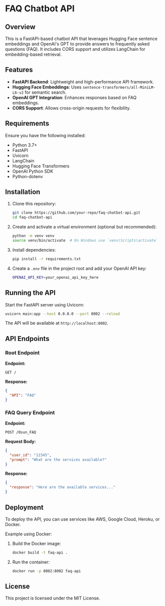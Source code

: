 # FAQ Chatbot API

## Overview
This is a FastAPI-based chatbot API that leverages Hugging Face sentence embeddings and OpenAI's GPT to provide answers to frequently asked questions (FAQ). It includes CORS support and utilizes LangChain for embedding-based retrieval.

## Features
- **FastAPI Backend**: Lightweight and high-performance API framework.
- **Hugging Face Embeddings**: Uses `sentence-transformers/all-MiniLM-L6-v2` for semantic search.
- **OpenAI GPT Integration**: Enhances responses based on FAQ embeddings.
- **CORS Support**: Allows cross-origin requests for flexibility.

## Requirements
Ensure you have the following installed:
- Python 3.7+
- FastAPI
- Uvicorn
- LangChain
- Hugging Face Transformers
- OpenAI Python SDK
- Python-dotenv

## Installation
1. Clone this repository:
   ```sh
   git clone https://github.com/your-repo/faq-chatbot-api.git
   cd faq-chatbot-api
   ```

2. Create and activate a virtual environment (optional but recommended):
   ```sh
   python -m venv venv
   source venv/bin/activate  # On Windows use `venv\Scripts\activate`
   ```

3. Install dependencies:
   ```sh
   pip install -r requirements.txt
   ```

4. Create a `.env` file in the project root and add your OpenAI API key:
   ```sh
   OPENAI_API_KEY=your_openai_api_key_here
   ```

## Running the API
Start the FastAPI server using Uvicorn:
```sh
uvicorn main:app --host 0.0.0.0 --port 8002 --reload
```
The API will be available at `http://localhost:8002`.

## API Endpoints
### Root Endpoint
**Endpoint:**
```
GET /
```
**Response:**
```json
{
  "API": "FAQ"
}
```

### FAQ Query Endpoint
**Endpoint:**
```
POST /Osun_FAQ
```
**Request Body:**
```json
{
  "user_id": "12345",
  "prompt": "What are the services available?"
}
```
**Response:**
```json
{
  "response": "Here are the available services..."
}
```

## Deployment
To deploy the API, you can use services like AWS, Google Cloud, Heroku, or Docker.

Example using Docker:
1. Build the Docker image:
   ```sh
   docker build -t faq-api .
   ```
2. Run the container:
   ```sh
   docker run -p 8002:8002 faq-api
   ```

## License
This project is licensed under the MIT License.

